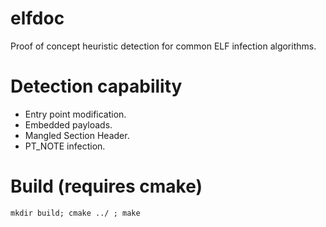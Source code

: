 # elfdoc
Proof of concept heuristic detection for common ELF infection algorithms.

# Detection capability

- Entry point modification.
- Embedded payloads.
- Mangled Section Header.
- PT_NOTE infection.

# Build (requires cmake)

`mkdir build; cmake ../ ; make`
